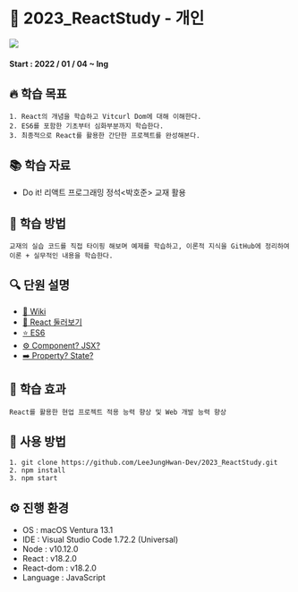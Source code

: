 # 🚀 2023_ReactStudy - 개인

<img src = "https://img.shields.io/badge/Node.js-v10.12.0-blue"/>

#### Start : 2022 / 01 / 04 ~ Ing

## 🔥 학습 목표
~~~
1. React의 개념을 학습하고 Vitcurl Dom에 대해 이해한다. 
2. ES6를 포함한 기초부터 심화부분까지 학습한다.
3. 최종적으로 React를 활용한 간단한 프로젝트를 완성해본다.
~~~

## 📚 학습 자료
* Do it! 리액트 프로그래밍 정석<박호준> 교재 활용</br>

## 📑 학습 방법
~~~
교재의 실습 코드를 직접 타이핑 해보며 예제를 학습하고, 이론적 지식을 GitHub에 정리하여 이론 + 실무적인 내용을 학습한다.
~~~


## 🔍 단원 설명
* [🌳 Wiki](https://github.com/LeeJungHwan-Dev/2023_ReactStudy/wiki)
* [🚀 React 둘러보기](https://github.com/LeeJungHwan-Dev/2023_ReactStudy/wiki/HelloReact)
* [⭐️ ES6](https://github.com/LeeJungHwan-Dev/2023_ReactStudy/wiki/JavaScript-ES6%3F)
* [⚙️ Component? JSX?](https://github.com/LeeJungHwan-Dev/2023_ReactStudy/wiki/Component%3F-JSX%3F)
* [➡️ Property? State?](https://github.com/LeeJungHwan-Dev/2023_ReactStudy/wiki/Property%3F-State%3F)

## 💫 학습 효과
~~~
React를 활용한 현업 프로젝트 적용 능력 향상 및 Web 개발 능력 향상
~~~

## 💭 사용 방법
~~~
1. git clone https://github.com/LeeJungHwan-Dev/2023_ReactStudy.git
2. npm install
3. npm start
~~~

## ⚙️ 진행 환경
* OS : macOS Ventura 13.1 </br>
* IDE : Visual Studio Code 1.72.2 (Universal)</br>
* Node : v10.12.0
* React : v18.2.0
* React-dom : v18.2.0
* Language : JavaScript</br>
